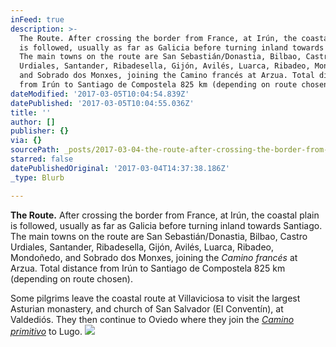 ```yaml
---
inFeed: true
description: >-
  The Route. After crossing the border from France, at Irún, the coastal plain
  is followed, usually as far as Galicia before turning inland towards Santiago.
  The main towns on the route are San Sebastián/Donastia, Bilbao, Castro
  Urdiales, Santander, Ribadesella, Gijón, Avilés, Luarca, Ribadeo, Mondoñedo,
  and Sobrado dos Monxes, joining the Camino francés at Arzua. Total distance
  from Irún to Santiago de Compostela 825 km (depending on route chosen).
dateModified: '2017-03-05T10:04:54.839Z'
datePublished: '2017-03-05T10:04:55.036Z'
title: ''
author: []
publisher: {}
via: {}
sourcePath: _posts/2017-03-04-the-route-after-crossing-the-border-from-france-at-irun-t.md
starred: false
datePublishedOriginal: '2017-03-04T14:37:38.186Z'
_type: Blurb

---
```

**The Route.** After crossing the border from France, at Irún, the coastal plain is followed, usually as far as Galicia before turning inland towards Santiago. The main towns on the route are San Sebastián/Donastia, Bilbao, Castro Urdiales, Santander, Ribadesella, Gijón, Avilés, Luarca, Ribadeo, Mondoñedo, and Sobrado dos Monxes, joining the _Camino francés_ at Arzua. Total distance from Irún to Santiago de Compostela 825 km (depending on route chosen).

Some pilgrims leave the coastal route at Villaviciosa to visit the largest Asturian monastery, and church of San Salvador (El Conventín), at Valdediós. They then continue to Oviedo where they join the _[Camino primitivo][0]_ to Lugo.
![](https://the-grid-user-content.s3-us-west-2.amazonaws.com/341fef0e-702f-46e6-bea6-18c8779e9d87.jpg)

[0]: http://www.csj.org.uk/?page_id=227 "The Primitive Route"